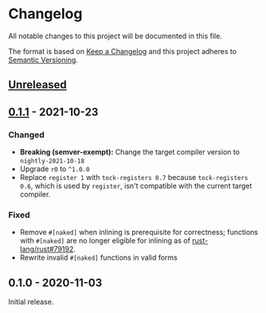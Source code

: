 # Changelog

All notable changes to this project will be documented in this file.

The format is based on [Keep a Changelog](http://keepachangelog.com/en/1.0.0/)
and this project adheres to [Semantic Versioning](http://semver.org/spec/v2.0.0.html).

## [Unreleased]

## [0.1.1] - 2021-10-23

### Changed

- **Breaking (semver-exempt):** Change the target compiler version to `nightly-2021-10-18`
- Upgrade `r0` to `^1.0.0`
- Replace `register 1` with `tock-registers 0.7` because `tock-registers 0.6`, which is used by `register`, isn't compatible with the current target compiler.

### Fixed

- Remove `#[naked]` when inlining is prerequisite for correctness; functions with `#[naked]` are no longer eligible for inlining as of [rust-lang/rust#79192](https://github.com/rust-lang/rust/pull/79192).
- Rewrite invalid `#[naked]` functions in valid forms

## 0.1.0 - 2020-11-03

Initial release.

[Unreleased]: https://github.com/yvt/r3/compare/r3_port_arm@0.1.1...HEAD
[0.1.1]: https://github.com/yvt/r3/compare/r3_port_arm@0.1.0...r3_port_arm@0.1.1
